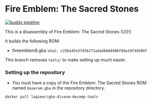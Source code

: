 # Fire Emblem: The Sacred Stones

[![buddy pipeline](https://app.buddy.works/laqieer/fireemblem8u/pipelines/pipeline/242335/badge.svg?token=17a080ae6f8b131ee525769bd14c9c265def2701a1a6e03ec223ca9213c46a9f "buddy pipeline")](https://app.buddy.works/laqieer/fireemblem8u/pipelines/pipeline/242335)

This is a disassembly of Fire Emblem: The Sacred Stones (U)[!]

It builds the following ROM:
* fireemblem8.gba `sha1: c25b145e37456171ada4b0d440bf88a19f4d509f`

This branch removes `tools/` to make setting up much easier.

### Setting up the repository

* You must have a copy of the Fire Emblem: The Sacred Stones ROM named `baserom.gba` in the repository directory.

```docker pull laqieer/gba-disasm-decomp-tools```
